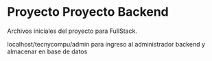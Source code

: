 # Proyecto Proyecto Backend

Archivos iniciales del proyecto para  FullStack.

localhost/tecnycompu/admin
para ingreso al administrador backend y almacenar en base de datos

